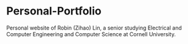 # Personal-Portfolio

Personal website of Robin (Zihao) Lin, a senior studying Electrical and Computer Engineering and Computer Science at Cornell University.
